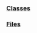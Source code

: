 <!-- ### [Root](doxygen/index.html) -->

### [Classes](doxygen/annotated.html)

### [Files](doxygen/files.html)
